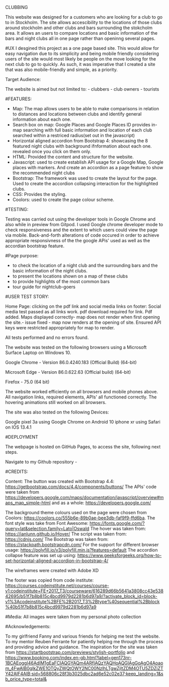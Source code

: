 CLUBBING

This website was designed for a customers who are looking for a club to go to in Stockholm. The site allows accescibility to the locations of those clubs around stockholm and other clubs and bars surrounding the stokcholm area. It allows an users to compare locations and basic information of the bars and night clubs all in one page rather than openinng several pages. 

#UX I desgined this project as a one page based site. This would allow for easy navigation due to its simplicity and being mobile friendly considering users of the site would most likely be people on the move looking for the next club to go to quickly. As such, it was imperative that I created a site that was also mobile-friendly and simple, as a priority. 

Target Audience:

 The website is aimed but not limited to:
	- clubbers
	- club owners
	- tourists
  
  
  #FEATURES:
  
  - Map: The map allows users to be able to make comparisons in relation to distances and locations between clubs and identify general information about each one. 
  - Search box on map: Google Places and Google Places ID provides in-map searching with full basic information and location of each club searched within a restriced radius(set out in the javascript)
  - Horizontal aligned accordion from Bootstrap 4: showcasing the 8 featured night clubs with background ifnformation about each one. revealed once you click on them only.  
  - HTML: Provided the content and structure for the website.
  - Javascript: used to create establish API usage for a Google Map, Google places with markers. And create an accordion as a page feature to show the recommended night clubs
  - Bootstrap: The framework was used to create the layout for the page. Used to create the accordion collapsing interaction for the highlighted clubs.
  - CSS: Provides the styling.
  - Coolors: used to create the page colour scheme. 
  
  #TESTING:

Testing was carried out using the developer tools in Google Chrome and also while in preview from Gitpod. I used Google chrome developer mode to check responsiveness and the extent to which users could view the page via mobile. Back-and-forth alterations of code occured in order to achieve appropriate responsivness of the the google APis' used as well as the accordian bootstrap feature. 

#Page purpose:
 - to check the location of a night club and the surrounding bars and the basic information of the night clubs. 
 - to present the locations shown on a map of these clubs
 - to provide highlights of the most common bars
 - tour guide for nightclub-goers
 
 
#USER TEST STORY:

Home Page: clicking on the pdf link and social media links on footer: Social media test passed as all links work. pdf download required for link. Pdf added. Maps displayed correctly- map does not render when first opening the site.- issue fixed - map now renders at the opening of site. Ensured API keys were restricted appropriately for map to render.

All tests performed and no errors found.

The website was tested on the following browsers using a Microsoft Surface Laptop on Windows 10.

Google Chrome - Version 86.0.4240.183 (Official Build) (64-bit)

Microsoft Edge - Version 86.0.622.63 (Official build) (64-bit)

Firefox - 75.0 (64 bit)



The website worked efficiently on all browsers and mobile phones above. All navigation links, required elements, APIs' all functioned correctly. The hovering animations still worked on all browsers.

The site was also tested on the following Devices:

Google pixel 3a using Google Chrome on Android 10 iphone xr using Safari on IOS 13.4.1


#DEPLOYMENT

The webpage is hosted on GitHub Pages, to access the site, following next steps.

Navigate to my Github repository - 





#CREDITS:

Content:
The button was created with Bootstrap 4.4: https://getbootstrap.com/docs/4.4/components/buttons/
The APIs' code were taken from https://developers.google.com/maps/documentation/javascript/overview#maps_map_simple-html and as a whole: https://developers.google.com/

The background theme colours used on the page were chosen from Coolors: https://coolors.co/555b6e-89b0ae-bee3db-faf9f9-ffd6ba.
The font style was take from Font Awesome: https://fonts.google.com/?query=lat&selection.family=Lato|Oswald
The hover was taken from: https://ianlunn.github.io/Hover/
The script was taken from: https://cdnjs.com/
The Bootstrap was taken from: https://stackpath.bootstrapcdn.com/
For the support for different browser usage: https://polyfill.io/v3/polyfill.min.js?features=default
The accordion collapse feature was set up using: https://www.geeksforgeeks.org/how-to-set-horizontal-aligned-accordion-in-bootstrap-4/

The wireframes were created with  Adobe XD

The footer was copied from code institute: https://courses.codeinstitute.net/courses/course-v1:codeinstitute+FE+2017_T3/courseware/616289d66b5641a3808cc43e53842695/b51f7b8b815c4bcd9979d2281b6d97a9/?activate_block_id=block-v1%3Acodeinstitute%2BFE%2B2017_T3%2Btype%40sequential%2Bblock%40b51f7b8b815c4bcd9979d2281b6d97a9

#Media: All images were taken from my personal photo collection

#Acknowledgements:

To my girlfriend Fanny and various friends for helping me test the website.
To my mentor Reuben Ferrante for patiently helping me through the process and providing advice and guidance.
The inspiration for the site was taken from https://startbootstrap.com/previews/stylish-portfolio and https://www.booking.com/index.en-gb.html?label=gen173nr-1BCAEoggI46AdIM1gEaFCIAQGYAQm4ARfIAQzYAQHoAQGIAgGoAgO4Aoaom_4FwAIB0gIkZWE1OTQyZWQtOWY2NC00NzlhLTgwZjItZDM4OTU5ZDZiZTY42AIF4AIB;sid=568806c28f3b3025dbc2ad6e52c02e37;keep_landing=1&sb_price_type=total&
